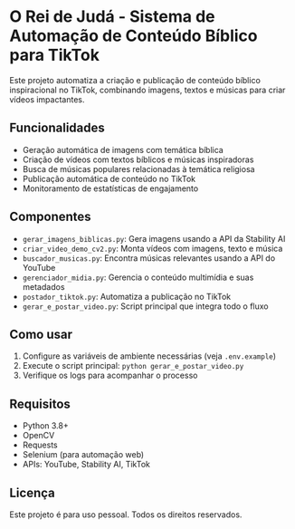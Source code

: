# O Rei de Judá - Sistema de Automação de Conteúdo Bíblico para TikTok

Este projeto automatiza a criação e publicação de conteúdo bíblico inspiracional no TikTok, combinando imagens, textos e músicas para criar vídeos impactantes.

## Funcionalidades

- Geração automática de imagens com temática bíblica
- Criação de vídeos com textos bíblicos e músicas inspiradoras
- Busca de músicas populares relacionadas à temática religiosa
- Publicação automática de conteúdo no TikTok
- Monitoramento de estatísticas de engajamento

## Componentes

- `gerar_imagens_biblicas.py`: Gera imagens usando a API da Stability AI
- `criar_video_demo_cv2.py`: Monta vídeos com imagens, texto e música
- `buscador_musicas.py`: Encontra músicas relevantes usando a API do YouTube
- `gerenciador_midia.py`: Gerencia o conteúdo multimídia e suas metadados
- `postador_tiktok.py`: Automatiza a publicação no TikTok
- `gerar_e_postar_video.py`: Script principal que integra todo o fluxo

## Como usar

1. Configure as variáveis de ambiente necessárias (veja `.env.example`)
2. Execute o script principal: `python gerar_e_postar_video.py`
3. Verifique os logs para acompanhar o processo

## Requisitos

- Python 3.8+
- OpenCV
- Requests
- Selenium (para automação web)
- APIs: YouTube, Stability AI, TikTok

## Licença

Este projeto é para uso pessoal. Todos os direitos reservados.

